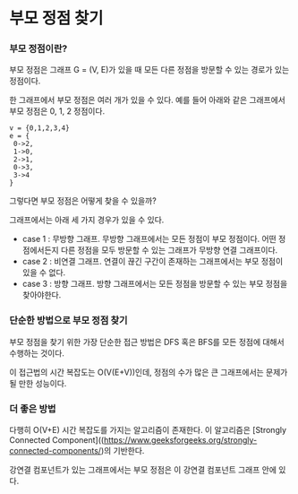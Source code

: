 부모 정점 찾기
=====================
### 부모 정점이란?
 부모 정점은 그래프 G = (V, E)가 있을 때 모든 다른 정점을 방문할 수 있는 경로가 있는 정점이다.

 한 그래프에서 부모 정점은 여러 개가 있을 수 있다. 예를 들어 아래와 같은 그래프에서 부모 정점은 0, 1, 2 정점이다.

```
v = {0,1,2,3,4}
e = {
 0->2,
 1->0,
 2->1,
 0->3,
 3->4
}
```

그렇다면 부모 정점은 어떻게 찾을 수 있을까?

그래프에서는 아래 세 가지 경우가 있을 수 있다.

- case 1 : 무방향 그래프. 무방향 그래프에서는 모든 정점이 부모 정점이다. 어떤 정점에서든지 다른 정점을 모두 방문할 수 있는 그래프가 무방향 연결 그래프이다.
- case 2 : 비연결 그래프. 연결이 끊긴 구간이 존재하는 그래프에서는 부모 정점이 있을 수 없다.
- case 3 : 방향 그래프. 방향 그래프에서는 모든 정점을 방문할 수 있는 부모 정점을 찾아야한다.

### 단순한 방법으로 부모 정점 찾기
부모 정점을 찾기 위한 가장 단순한 접근 방법은 DFS 혹은 BFS를 모든 정점에 대해서 수행하는 것이다.

이 접근법의 시간 복잡도는 O(V(E+V))인데, 정점의 수가 많은 큰 그래프에서는 문제가 될 만한 성능이다.

### 더 좋은 방법
다행히 O(V+E) 시간 복잡도를 가지는 알고리즘이 존재한다. 이 알고리즘은 [Strongly Connected Component]((https://www.geeksforgeeks.org/strongly-connected-components/)의 기반한다.

강연결 컴포넌트가 있는 그래프에서는 부모 정점은 이 강연결 컴포넌트 그래프 안에 있다.
